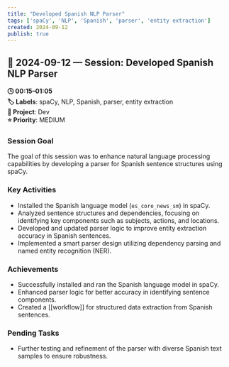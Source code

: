```yaml
---
title: "Developed Spanish NLP Parser"
tags: ['spaCy', 'NLP', 'Spanish', 'parser', 'entity extraction']
created: 2024-09-12
publish: true
---
```


## 📅 2024-09-12 — Session: Developed Spanish NLP Parser

**🕒 00:15–01:05**  
**🏷️ Labels**: spaCy, NLP, Spanish, parser, entity extraction  
**📂 Project**: Dev  
**⭐ Priority**: MEDIUM  


### Session Goal
The goal of this session was to enhance natural language processing capabilities by developing a parser for Spanish sentence structures using spaCy.

### Key Activities
- Installed the Spanish language model (`es_core_news_sm`) in spaCy.
- Analyzed sentence structures and dependencies, focusing on identifying key components such as subjects, actions, and locations.
- Developed and updated parser logic to improve entity extraction accuracy in Spanish sentences.
- Implemented a smart parser design utilizing dependency parsing and named entity recognition (NER).

### Achievements
- Successfully installed and ran the Spanish language model in spaCy.
- Enhanced parser logic for better accuracy in identifying sentence components.
- Created a [[workflow]] for structured data extraction from Spanish sentences.

### Pending Tasks
- Further testing and refinement of the parser with diverse Spanish text samples to ensure robustness.
